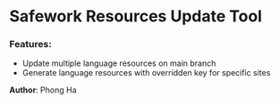 # Safework Resources Update Tool

### Features:
- Update multiple language resources on main branch
- Generate language resources with overridden key for specific sites

**Author**: Phong Ha